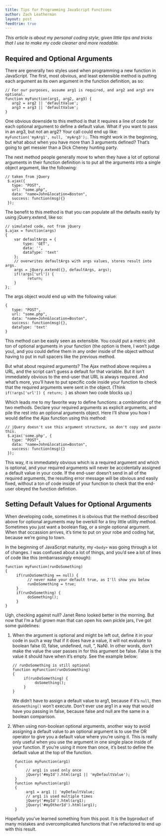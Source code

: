 ```yaml
---
title: Tips for Programming JavaScript Functions
author: Zach Leatherman
layout: post
feedtrim: true
---
```


*This article is about my personal coding style, given little tips and tricks that I use to make my code cleaner and more readable.*

## Required and Optional Arguments

There are generally two styles used when programming a new function in JavaScript. The first, most obvious, and least extensible method is putting each argument as its own argument in the function definition, as so:

    // For our purposes, assume arg1 is required, and arg2 and arg3 are optional.
    function myFunction(arg1, arg2, arg3) {
       arg2 = arg2 || 'defaultValue';
       arg3 = arg3 || 'defaultValue';
    }

One obvious downside to this method is that it requires a line of code for each optional argument to define a default value. What if you want to pass in an arg3, but not an arg2? Your call could end up like: `myFunction('myArg1', null, 'myArg3');`. This might work in the beginning, but what about when you have more than 3 arguments defined? That’s going to get messier than a Dick Cheney hunting party.

The next method people generally move to when they have a lot of optional arguments in their function definition is to put all the arguments into a single object argument, like the following:

    // taken from jQuery
     $.ajax({
       type: "POST",
       url: "some.php",
       data: "name=John&location=Boston",
       success: function(msg){}
     });

The benefit to this method is that you can populate all the defaults easily by using jQuery.extend, like so:

    // simulated code, not from jQuery
    $.ajax = function(args)
    {
        var defaultArgs = {
            type: 'GET',
            data: '',
            dataType: 'text'
        };
        // overwrites defaultArgs with args values, stores result into args.
        args = jQuery.extend({}, defaultArgs, args);
        if(!args['url']) {
              return;
        }
    };

The args object would end up with the following value:

    {
       type: "POST",
       url: "some.php",
       data: "name=John&location=Boston",
       success: function(msg){},
       dataType: 'text'
    }

This method can be easily seen as extensible. You could put a metric shit ton of optional arguments in your function (the option is there, I won’t judge you), and you could define them in any order inside of the object without having to put in null spacers like the previous method.

But what about required arguments? The Ajax method above requires a URL, and the script can’t guess a default for that variable. But it isn’t immediately obvious to the end-user that URL is always required. And what’s more, you’ll have to put specific code inside your function to check that the required arguments were sent in the object. (Think `if(!args['url']) { return; }` as shown two code blocks up.)

Which leads me to my favorite way to define functions: a combination of the two methods. Declare your required arguments as explicit arguments, and pile the rest into an optional arguments object. Here I’ll show you how I would define the Ajax function using this method:

    // jQuery doesn't use this argument structure, so don't copy and paste this.
     $.ajax('some.php', {
       type: "POST",
       data: "name=John&location=Boston",
       success: function(msg){}
     });

This way, it is immediately obvious which is a required argument and which is optional, and your required arguments will never be accidentally assigned a default value in your code. If the end-user doesn’t send in all of the required arguments, the resulting error message will be obvious and easily fixed, without a ton of code inside of your function to check that the end-user obeyed the function defintion.

## Setting Default Values for Optional Arguments

When developing code, sometimes it is obvious that the method described above for optional arguments may be overkill for a tiny little utility method. Sometimes you just want a boolean flag, or a single optional argument. When that occassion arrives, it’s time to put on your robe and coding hat, because we’re going to town.

In the beginning of JavaScript maturity, my `<body>` was going through a lot of changes. I was confused about a lot of things, and you’d see a lot of lines of code like this (embarrassingly enough):

    function myFunction(runDoSomething)
    {
         if(runDoSomething == null) {
              // never make your default true, as I'll show you below
              runDoSomething = true;
         }
         if(runDoSomething) {
              doSomething();
         }
    }

Ugh, checking against null? Janet Reno looked better in the morning. But now that I’m a full grown man that can open his own pickle jars, I’ve got some guidelines:

1.  When the argument is optional and might be left out, define it in your code in such a way that if it does have a value, it will not evaluate to boolean false (0, false, undefined, null, ”, NaN). In other words, don’t make the value the user passes in for this argument be false. False is the value it should have when it’s empty. See the example below:

        // runDoSomething is still optional
        function myFunction(runDoSomething)
        {
             if(runDoSomething) {
                  doSomething();
             }
        }
    
    We didn’t have to assign a default value to arg1, because if it’s `null`, then `doSomething()` won’t execute. Don’t ever use arg1 in a way that would have you passing in false, because false and null are the same in a boolean comparison.  
1. When using non-boolean optional arguments, another way to avoid assigning a default value to an optional argument is to use the OR operator to give you a default value where you’re using it. This is really only useful when you use the argument in one single place inside of your function. If you’re using it more than once, it’s best to define the default value at the top of the function.

        function myFunction(arg1)
        {
             // arg1 is used only once
             jQuery('#myId').html(arg1 || 'myDefaultValue');
        }
        function myFunction(arg1)
        {
             arg1 = arg1 || 'myDefaultValue;
             // arg1 is used multiple times
             jQuery('#myId').html(arg1);
             jQuery('#myOtherId').html(arg1);
        }
    
Hopefully you’ve learned something from this post. It is the byproduct of many mistakes and overcomplicated functions that I’ve refactored to end up with this result.

